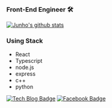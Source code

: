 ### Front-End Engineer 🛠
[![Junho's github stats](https://github-readme-stats.vercel.app/api?username=juno7803)](https://github.com/juno7803/github-readme-stats)

### Using Stack
- React
- Typescript
- node.js
- express
- c++
- python

[![Tech Blog Badge](http://img.shields.io/badge/-Tech%20blog-black?style=flat-square&logo=github&link=https://juno-flo.tistory.com//)](https://juno-flo.tistory.com/)
[![Facebook Badge](https://img.shields.io/badge/facebook-1877f2?style=flat-square&logo=facebook&logoColor=white&link=https://www.facebook.com/profile.php?id=100004752273237)](https://www.facebook.com/profile.php?id=100004752273237)


<!--
**juno7803/juno7803** is a ✨ _special_ ✨ repository because its `README.md` (this file) appears on your GitHub profile.

Here are some ideas to get you started:

- 🔭 I’m currently working on ...
- 🌱 I’m currently learning ...
- 👯 I’m looking to collaborate on ...
- 🤔 I’m looking for help with ...
- 💬 Ask me about ...
- 📫 How to reach me: ...
- 😄 Pronouns: ...
- ⚡ Fun fact: ...
-->
